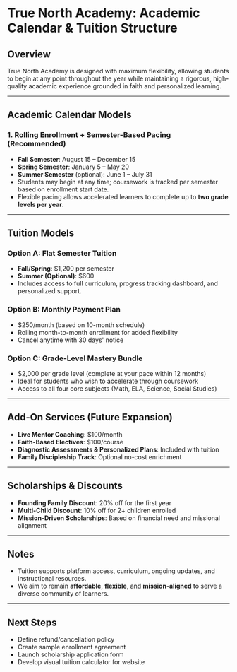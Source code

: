 # True North Academy: Academic Calendar & Tuition Structure

## Overview

True North Academy is designed with maximum flexibility, allowing students to begin at any point throughout the year while maintaining a rigorous, high-quality academic experience grounded in faith and personalized learning.

---

## Academic Calendar Models

### 1. Rolling Enrollment + Semester-Based Pacing (Recommended)

- **Fall Semester**: August 15 – December 15  
- **Spring Semester**: January 5 – May 20  
- **Summer Semester** (optional): June 1 – July 31  
- Students may begin at any time; coursework is tracked per semester based on enrollment start date.
- Flexible pacing allows accelerated learners to complete up to **two grade levels per year**.

---

## Tuition Models

### Option A: **Flat Semester Tuition**
- **Fall/Spring**: $1,200 per semester  
- **Summer (Optional)**: $600  
- Includes access to full curriculum, progress tracking dashboard, and personalized support.

### Option B: **Monthly Payment Plan**
- $250/month (based on 10-month schedule)  
- Rolling month-to-month enrollment for added flexibility  
- Cancel anytime with 30 days' notice  

### Option C: **Grade-Level Mastery Bundle**
- $2,000 per grade level (complete at your pace within 12 months)  
- Ideal for students who wish to accelerate through coursework  
- Access to all four core subjects (Math, ELA, Science, Social Studies)

---

## Add-On Services (Future Expansion)

- **Live Mentor Coaching**: $100/month  
- **Faith-Based Electives**: $100/course  
- **Diagnostic Assessments & Personalized Plans**: Included with tuition  
- **Family Discipleship Track**: Optional no-cost enrichment  

---

## Scholarships & Discounts

- **Founding Family Discount**: 20% off for the first year  
- **Multi-Child Discount**: 10% off for 2+ children enrolled  
- **Mission-Driven Scholarships**: Based on financial need and missional alignment  

---

## Notes

- Tuition supports platform access, curriculum, ongoing updates, and instructional resources.
- We aim to remain **affordable**, **flexible**, and **mission-aligned** to serve a diverse community of learners.

---

## Next Steps

- Define refund/cancellation policy  
- Create sample enrollment agreement  
- Launch scholarship application form  
- Develop visual tuition calculator for website


